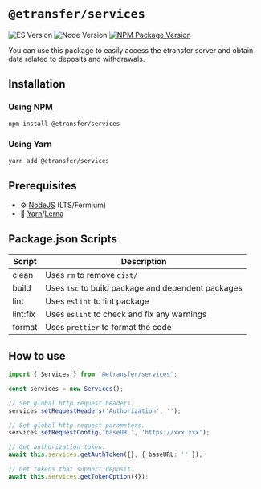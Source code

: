 # `@etransfer/services`

![ES Version](https://img.shields.io/badge/ES-2020-yellow)
![Node Version](https://img.shields.io/badge/node-18.x-green)
[![NPM Package Version][npm-image-version]][npm-url]

You can use this package to easily access the etransfer server and obtain data related to deposits and withdrawals.

## Installation

### Using NPM

```bash
npm install @etransfer/services
```

### Using Yarn

```bash
yarn add @etransfer/services
```

## Prerequisites

- :gear: [NodeJS](https://nodejs.org/) (LTS/Fermium)
- :toolbox: [Yarn](https://yarnpkg.com/)/[Lerna](https://lerna.js.org/)

## Package.json Scripts

| Script   | Description                                        |
| -------- | -------------------------------------------------- |
| clean    | Uses `rm` to remove `dist/`                        |
| build    | Uses `tsc` to build package and dependent packages |
| lint     | Uses `eslint` to lint package                      |
| lint:fix | Uses `eslint` to check and fix any warnings        |
| format   | Uses `prettier` to format the code                 |


## How to use
```typescript
import { Services } from '@etransfer/services';

const services = new Services();

// Set global http request headers.
services.setRequestHeaders('Authorization', '');

// Set global http request parameters.
services.setRequestConfig('baseURL', 'https://xxx.xxx');

// Get authorization token.
await this.services.getAuthToken({}, { baseURL: '' });

// Get tokens that support deposit.
await this.services.getTokenOption({});
```

[npm-image-version]: https://img.shields.io/npm/v/@etransfer/services
[npm-url]: https://npmjs.org/package/@etransfer/services